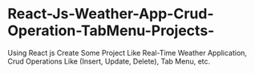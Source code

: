 # React-Js-Weather-App-Crud-Operation-TabMenu-Projects-
 Using React js Create Some Project Like Real-Time Weather Application, Crud Operations Like (Insert, Update, Delete), Tab Menu, etc.
